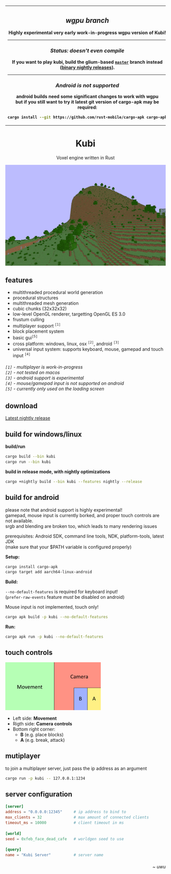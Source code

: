 <div align="center"><table><tr><th><div align="center">

## ***wgpu branch***

<b>Highly experimental very early work-in-progress wgpu version of Kubi!</b><br>

<hr>

<h3><i>Status: doesn't even compile</i><br></h3>
If you want to play kubi, build the glium-based <a href="https://github.com/griffi-gh/kubi"><code>master</code></a> branch instead (<a href="https://github.com/griffi-gh/kubi/releases/tag/nightly">binary nightly releases</a>).

<hr>

### *Android is not supported*
android builds need some significant changes to work with wgpu\
but if you still want to try it latest git version of cargo-apk may be required:
```bash
cargo install --git https://github.com/rust-mobile/cargo-apk cargo-apk
```

</div></th></tr></table></div>

<h1 align="center">Kubi</h1>
<p align="center">
  Voxel engine written in Rust
</p>
<p align="center">
  
</p>
<div align="center">
  <img src=".readme/game.gif" width="512">
</div>

<h2>features</h2>

<p>
  <ul>
    <li>multithreaded procedural world generation</li>
    <li>procedural structures</li>
    <li>multithreaded mesh generation</li>
    <li>cubic chunks (32x32x32)</li>
    <li>low-level OpenGL renderer, targetting OpenGL ES 3.0</li>
    <li>frustum culling</li>
    <li>multiplayer support <sup><code>[1]</code></sup></li>
    <li>block placement system</li>
    <li>basic gui<sup><code>[5]</code></sup></li>
    <li>cross platform: windows, linux, osx <sup><code>[2]</code></sup>, android <sup><code>[3]</code></sup></li>
    <li>universal input system: supports keyboard, mouse, gamepad and touch input <sup><code>[4]</code></sup></li>
  </ul>
  <h6>
    <code>[1]</code> - multiplayer is work-in-progress<br>
    <code>[2]</code> - not tested on macos<br>
    <code>[3]</code> - android support is experimental<br>
    <code>[4]</code> - mouse/gamepad input is not supported on android<br>
  <code>[5]</code> - currently only used on the loading screen 
  </h6>
</p>

<h2>download</h2>
<a href="https://github.com/griffi-gh/kubi/releases/tag/nightly">Latest nightly release</a>

<h2>build for windows/linux</h2>

**build/run**

```bash
cargo build --bin kubi
cargo run --bin kubi
```

**build in release mode, with nightly optimizations**

```bash
cargo +nightly build --bin kubi --features nightly --release
```

<h2>build for android</h2>

please note that android support is highly experimental!\
gamepad, mouse input is currently borked, and proper touch controls are not available.\
srgb and blending are broken too, which leads to many rendering issues

prerequisites: Android SDK, command line tools, NDK, platform-tools, latest JDK\
(make sure that your $PATH variable is configured properly)

**Setup:**

```bash
cargo install cargo-apk
cargo target add aarch64-linux-android
```

**Build:**

`--no-default-features` is required for keyboard input!\
(`prefer-raw-events` feature *must* be disabled on android)

Mouse input is not implemented, touch only!

```bash
cargo apk build -p kubi --no-default-features
```

**Run:**

```bash
cargo apk run -p kubi --no-default-features
```

<h2>touch controls</h2>

<img src=".readme/touch_controls.png" alt="touch control scheme" width="300">

- Left side: **Movement**
- Rigth side: **Camera controls**
- Bottom right corner:
  - **B** (e.g. place blocks)
  - **A** (e.g. break, attack)

<h2>mutiplayer</h2>

to join a multiplayer server, just pass the ip address as an argument

```sh
cargo run -p kubi -- 127.0.0.1:1234
```

<h2>server configuration</h2>

```toml
[server]
address = "0.0.0.0:12345"     # ip address to bind to
max_clients = 32              # max amount of connected clients
timeout_ms = 10000            # client timeout in ms

[world]
seed = 0xfeb_face_dead_cafe   # worldgen seed to use

[query]
name = "Kubi Server"          # server name
```

<h6 align="right"><i>~ uwu</i></h6>
